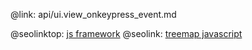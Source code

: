 @link: api/ui.view_onkeypress_event.md

@seolinktop: [js framework](https://webix.com)
@seolink: [treemap javascript](https://webix.com/widget/treemap/)